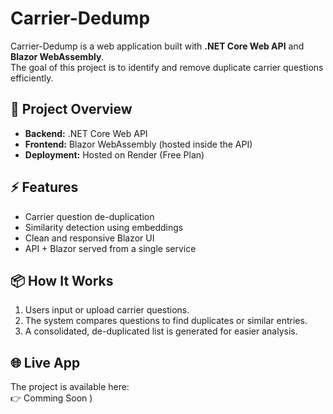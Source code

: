 # Carrier-Dedump

Carrier-Dedump is a web application built with **.NET Core Web API** and **Blazor WebAssembly**.  
The goal of this project is to identify and remove duplicate carrier questions efficiently.

## 🚀 Project Overview
- **Backend:** .NET Core Web API  
- **Frontend:** Blazor WebAssembly (hosted inside the API)  
- **Deployment:** Hosted on Render (Free Plan)

## ⚡ Features
- Carrier question de-duplication
- Similarity detection using embeddings
- Clean and responsive Blazor UI
- API + Blazor served from a single service

## 📦 How It Works
1. Users input or upload carrier questions.  
2. The system compares questions to find duplicates or similar entries.  
3. A consolidated, de-duplicated list is generated for easier analysis.  

## 🌐 Live App
The project is available here:  
👉 Comming Soon )

